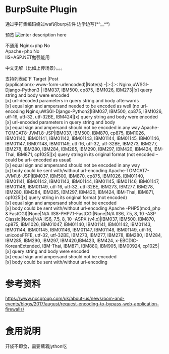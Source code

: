 # BurpSuite Plugin
通过字符集编码绕过waf的burp插件
边学边写\(\*\^\_\_\^\*\) 

预览
![enter description here](https://photo.o0o0.club/Charset_encoding_converter__Burp插件/wafg01.gif)

不通用
Nginx+php	 No</br>
Apache+php	 No</br>
IIS+ASP.NET勉强能用

中文无解（比如上传场景）。。。

支持列表如下
Target |Post</br>(application/x-www-form-urlencoded)|Note(s)
-|:-:|:-:
Nginx,uWSGI-Django-Python3 | IBM037, IBM500, cp875, IBM1026, IBM273|[x] query string and body were encoded</br>[x] url-decoded parameters in query string and body afterwards</br>[x] equal sign and ampersand needed to be encoded as well (no url-encoding
Nginx,uWSGI-Django-Python2|IBM037, IBM500, cp875, IBM1026, utf-16, utf-32, utf-32BE, IBM424|[x] query string and body were encoded</br>[x] url-encoded parameters in query string and body</br>[x] equal sign and ampersand should not be encoded in any way
Apache-TOMCAT8-JVM1.8-JSP|IBM037, IBM500, IBM870, cp875, IBM1026, IBM01140, IBM01141, IBM01142, IBM01143, IBM01144, IBM01145, IBM01146, IBM01147, IBM01148, IBM01149, utf-16, utf-32, utf-32BE, IBM273, IBM277, IBM278, IBM280, IBM284, IBM285, IBM290, IBM297, IBM420, IBM424, IBM-Thai, IBM871, cp1025|[x] query string in its original format (not encoded – could be url- encoded as usual)</br>[x] equal sign and ampersand should not be encoded in any way</br>[x] body could be sent with/without url-encoding
Apache-TOMCAT7-JVM1.6-JSP|IBM037, IBM500, IBM870, cp875, IBM1026, IBM01140, IBM01141, IBM01142, IBM01143, IBM01144, IBM01145, IBM01146, IBM01147, IBM01148, IBM01149, utf-16, utf-32, utf-32BE, IBM273, IBM277, IBM278, IBM280, IBM284, IBM285, IBM297, IBM420, IBM424, IBM-Thai, IBM871, cp1025|[x] query string in its original format (not encoded)</br>[x] equal sign and ampersand should not be encoded</br>[x] body could be sent with/without url-encoding
Apache -PHP5(mod_php & FastCGI)|None|N/A
IIS8-PHP7.1-FastCGI|None|N/A
IIS6, 7.5, 8, 10 -ASP Classic|None|N/A
IIS6, 7.5, 8, 10 -ASPX (v4.x)|IBM037, IBM500, IBM870, cp875, IBM1026, IBM01047, IBM01140, IBM01141, IBM01142, IBM01143, IBM01144, IBM01145, IBM01146, IBM01147, IBM01148, IBM01149, utf-16, unicodeFFFE, utf-32, utf-32BE, IBM273, IBM277, IBM278, IBM280, IBM284, IBM285, IBM290, IBM297, IBM420,IBM423, IBM424, x-EBCDIC-KoreanExtended, IBM-Thai, IBM871, IBM880, IBM905, IBM00924, cp1025|[x] query string and body were encoded</br>[x] equal sign and ampersand should not be encoded</br>[x] body could be sent with/without url-encoding

# 参考资料
https://www.nccgroup.com/uk/about-us/newsroom-and-events/blogs/2017/august/request-encoding-to-bypass-web-application-firewalls/

# 食用说明
开袋不即食，需要蘸着jython吃
